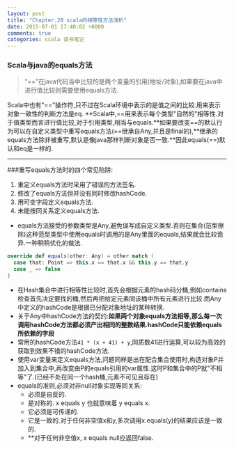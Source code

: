 ```yaml
---
layout: post
title: "Chapter.28 scala的相等性方法浅析"
date: 2015-07-01 17:40:02 +0800
comments: true
categories: scala 读书笔记
---
```


### Scala与java的equals方法

> "=="在java代码当中比较的是两个变量的引用(地址/对象),如果要在java中进行值比较则需要使用equals方法.

Scala中也有"=="操作符,只不过在Scala环境中表示的是值之间的比较.用来表示对象一致性的判断方法是eq.
**Scala中,==用来表示每个类型"自然的"相等性.对于值类型而言进行值比较,对于引用类型,相当与equals.**如果要改变==的默认行为可以在自定义类型中重写equals方法(==继承自Any,并且是final的),**继承的equals方法除非被重写,默认是像java那样判断对象是否一致.**因此equals(==)默认和eq是一样的.

- - - 

###重写equals方法时的四个常见陷阱:
1. 重定义equals方法时采用了错误的方法签名.
2. 修改了equals方法但并没有同时修改hashCode.
3. 用可变字段定义equals方法.
4. 未能按同关系定义equals方法.

* equals方法接受的参数类型是Any,避免误写成自定义类型.否则在集合(范型擦除)这种范型类型中使用equals时调用的是Any里面的equals,结果就会比较诡异.一种稍稍优化的做法.

``` scala
override def equals(other: Any) = other match (
  case that: Point => this.x == that.x && this.y == that.y
  case _ => false
}
```
* 在Hash集合中进行相等性比较时,首先会根据元素的hash码分桶,例如contains检查首先决定要找的桶,然后再把给定元素同该桶中所有元素进行比较.而Any中定义的hashCode是根据已分配对象地址的某种转换.
* 关于Any中hashCode方法的契约:**如果两个对象equals方法相等,那么每一次调用hashCode方法都必须产出相同的整数结果.hashCode只能依赖equals所依赖的字段**
* 常用的hashCode方法```41 * (x + 41) + y```,同质数41进行运算,可以较为高效的获取到效果不错的hashCode方法.
* 使用var变量来定义equals方法,问题同样是出在配合集合使用时,构造对象P并加入到集合中,再改变由P的equals引用的var属性.这时P和集合中的P就"不相等"了.(已经不处在同一个hash桶,元素不可见且存在)
* equals的准则,必须对非null对象实现等同关系:
  * 必须是自反的.
  * 是对称的. x equals y 也就意味着 y equals x.
  * 它必须是可传递的. 
  * 它是一致的.对于任何非空值x和y,多次调用x.equals(y)的结果应该是一致的.
  * **对于任何非空值x, x equals null应返回false.
